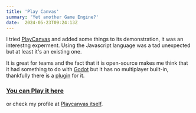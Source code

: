 ```yaml
---
title: 'Play Canvas'
summary: 'Yet another Game Engine?'
date:  2024-05-23T09:24:13Z
---
```


I tried [PlayCanvas](https://playcanvas.com/) and added some things to its demonstration, it was an interestng experment.
Using the Javascript language was a tad unexpected but at least it's an existing one.

It is great for teams and the fact that it is open-source makes me think that it had something to do with [Godot](https://godotengine.org/) but it has no multiplayer built-in, thankfully there is a [plugin](https://www.youtube.com/watch?v=69KpL5Jddis) for it. 
 
### [You can Play it here](play.html)

or check my profile at [Playcanvas itself](https://playcanvas.com/user/hyperagon).
